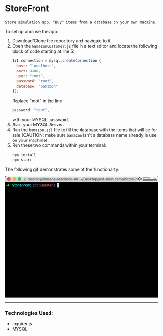 # StoreFront

`Store simulation app. "Buy" items from a database on your own machine.`

To set up and use the app:
  1. Download/Clone the repository and navigate to it.
  1. Open the `bamazonCustomer.js` file in a text editor and locate the following block of code starting at line 5:
      ```javascript
      let connection = mysql.createConnection({
        host: "localhost",
        port: 3306,
        user: "root",
        password: "root",
        database: "bamazon"
      });
      ```
      Replace "root" in the line
      ```javascript
      password: "root",
      ```
      with your MYSQL password.
  1. Start your MYSQL Server.
  1. Run the `bamazon.sql` file to fill the database with the items that will be for sale (CAUTION: make sure `bamazon` isn't a database name already in use on your machine).
  1. Run these two commands within your terminal:
      ```bash
      npm install
      npm start
      ```
The following gif demonstrates some of the functionality:

![Gif on how to use](./gifs/app-use.gif)

---
### Technologies Used:
* inquirer.js
* MYSQL